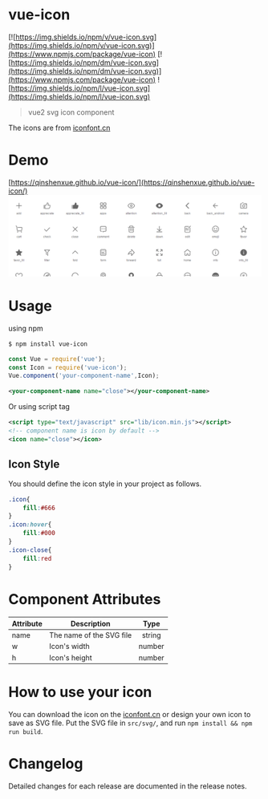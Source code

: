 # vue-icon
[![https://img.shields.io/npm/v/vue-icon.svg](https://img.shields.io/npm/v/vue-icon.svg)](https://www.npmjs.com/package/vue-icon)
[![https://img.shields.io/npm/dm/vue-icon.svg](https://img.shields.io/npm/dm/vue-icon.svg)](https://www.npmjs.com/package/vue-icon)
![https://img.shields.io/npm/l/vue-icon.svg](https://img.shields.io/npm/l/vue-icon.svg)

> vue2 svg icon component

The icons are from [iconfont.cn](http://iconfont.cn/plus/collections/detail?cid=33)


# Demo
[https://qinshenxue.github.io/vue-icon/](https://qinshenxue.github.io/vue-icon/)
![](demo.png)

# Usage
using npm
``` shell
$ npm install vue-icon
```
``` js
const Vue = require('vue');
const Icon = require('vue-icon');
Vue.component('your-component-name',Icon);
```
``` xml
<your-component-name name="close"></your-component-name>
```
Or using script tag
``` xml
<script type="text/javascript" src="lib/icon.min.js"></script>
<!-- component name is icon by default -->
<icon name="close"></icon>
```

## Icon Style
You should define the icon style in your project as follows.
``` css
.icon{
    fill:#666
}
.icon:hover{
    fill:#000
}
.icon-close{
	fill:red
}
```

# Component Attributes

| Attribute      | Description  | Type           |
| ------------- | ------------- |:-------------:|
| name      | The name of the SVG file | string |
| w      | Icon's width     |  number |
| h | Icon's height     |   number |

# How to use your icon
You can download the icon on the [iconfont.cn](http://iconfont.cn/) or design your own icon to save as SVG file. Put the SVG file in `src/svg/`, and run `npm install && npm run build`.

# Changelog
Detailed changes for each release are documented in the release notes.
